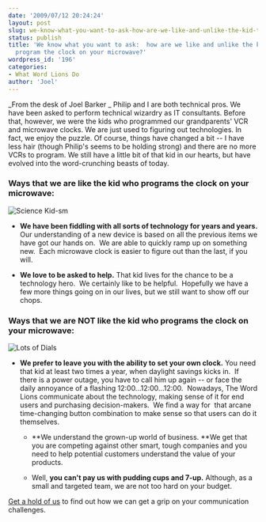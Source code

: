 ```yaml
---
date: '2009/07/12 20:24:24'
layout: post
slug: we-know-what-you-want-to-ask-how-are-we-like-and-unlike-the-kid-that-can-program-the-clock-on-your-microwave
status: publish
title: 'We know what you want to ask:  how are we like and unlike the kid that can
  program the clock on your microwave?'
wordpress_id: '196'
categories:
- What Word Lions Do
author: 'Joel'
---
```


_From the desk of Joel Barker
_
Philip and I are both technical pros.  We have been asked to perform technical wizardry as IT consultants.  Before that, however, we were the kids who programmed our grandparents' VCR and microwave clocks.  We are just used to figuring out technologies.  In fact, we enjoy the puzzle.  Of course, things have changed a bit -- I have less hair (though Philip's seems to be holding strong) and there are no more VCRs to program.  We still have a little bit of that kid in our hearts, but have evolved into the word-crunching beasts of today.


### Ways that we are like the kid who programs the clock on your microwave:


![Science Kid-sm](http://wordlions.com/wp-content/uploads/2009/07/Science-Kid-sm.png)`  
`



	
  * **We have been fiddling with all sorts of technology for years and years.** Our understanding of a new device is based on all the previous items we have got our hands on.  We are able to quickly ramp up on something new.  Each microwave clock is easier to figure out than the last, if you will.

	
  * **We love to be asked to help.** That kid lives for the chance to be a technology hero.  We certainly like to be helpful.  Hopefully we have a few more things going on in our lives, but we still want to show off our chops.


### Ways that we are NOT like the kid who programs the clock on your microwave:
	
![Lots of Dials](/wp-content/uploads/2009/07/LotsOfDials-sm.png)

* **We prefer to leave you with the ability to set your own clock.** You need that kid at least two times a year, when daylight savings kicks in.  If there is a power outage, you have to call him up again -- or face the daily annoyance of a flashing 12:00...12:00...12:00.  Nowadays, The Word Lions communicate about the technology, making sense of it for end users and purchasing decision-makers.  We find a way for  that arcane time-changing button combination to make sense so that users can do it themselves.

	
  * **We understand the grown-up world of business. **We get that you are competing against other smart, tough companies and you need to help potential customers understand the value of your products.

	
  * Well, **you can't pay us with pudding cups and 7-up.** Although, as a small and targeted team, we are not too hard on your budget.


[Get a hold of us](http://wordlions.com/contact.html) to find out how we can get a grip on your communication challenges.
